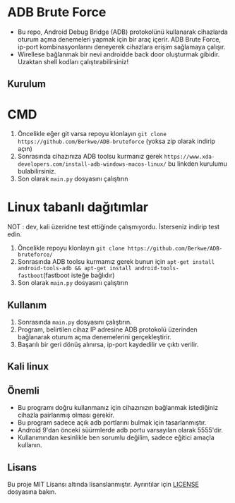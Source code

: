 # ADB Brute Force

* Bu repo, Android Debug Bridge (ADB) protokolünü kullanarak cihazlarda oturum açma denemeleri yapmak için bir araç içerir. ADB Brute Force, ip-port kombinasyonlarını deneyerek cihazlara erişim sağlamaya çalışır.
* Wirellese bağlanmak bir nevi androidde back door oluşturmak gibidir. Uzaktan shell kodları çalıştırabilirsiniz!

## Kurulum

# CMD
1. Öncelikle eğer git varsa repoyu klonlayın `git clone https://github.com/Berkwe/ADB-bruteforce` (yoksa zip olarak indirip açın)
2. Sonrasında cihazınıza ADB toolsu kurmanız gerek `https://www.xda-developers.com/install-adb-windows-macos-linux/` bu linkden kurulumu bulabilirsiniz.
3. Son olarak `main.py` dosyasını çalıştırın

# Linux tabanlı dağıtımlar
NOT : dev, kali üzeridne test ettiğinde çalışmıyordu. İsterseniz indirip test edin.
1. Öncelikle repoyu klonlayın `git clone https://github.com/Berkwe/ADB-bruteforce/`
2. Sonrasında ADB toolsu kurmamız gerek bunun için `apt-get install android-tools-adb && apt-get install android-tools-fastboot`(fastboot isteğe bağlıdır)
3. Son olarak `main.py` dosyasını çalıştırın

## Kullanım
1. Sonrasında `main.py` dosyasını çalıştırın.
2. Program, belirtilen cihaz IP adresine ADB protokolü üzerinden bağlanarak oturum açma denemelerini gerçekleştirir.
3. Başarılı bir geri dönüş alınırsa, ip-port kaydedilir ve çıktı verilir.

## Kali linux

## Önemli

* Bu programı doğru kullanmanız için cihazınızın bağlanmak istediğiniz cihazla pairlanmış olması gerekir.
* Bu program sadece açık adb portlarını bulmak için tasarlanmıştır.
* Android 9'dan önceki süürmlerde adb portu varsayılan olarak 5555'dir.
* Kullanımından kesinlikle ben sorumlu değilim, sadece eğitici amaçla kullanın.

## Lisans

Bu proje MIT Lisansı altında lisanslanmıştır. Ayrıntılar için [LICENSE](LICENSE) dosyasına bakın.

